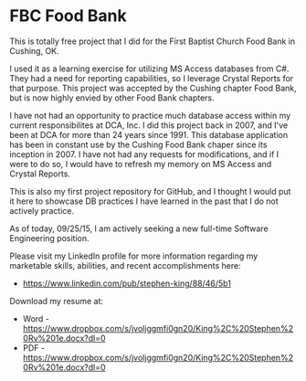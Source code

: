 # FBC Food Bank

This is totally free project that I did for the First Baptist Church Food Bank in Cushing, OK.

I used it as a learning exercise for utilizing MS Access databases from C#.  They had a need for reporting capabilities, so I leverage Crystal Reports for that purpose.  This project was accepted by the Cushing chapter Food Bank, but is now highly envied by other Food Bank chapters.

I have not had an opportunity to practice much database access within my current responsibilites at DCA, Inc.  I did this project back in 2007, and I've been at DCA for more than 24 years since 1991.  This database application has been in constant use by the Cushing Food Bank chaper since its inception in 2007.  I have not had any requests for modifications, and if I were to do so, I would have to refresh my memory on MS Access and Crystal Reports.

This is also my first project repository for GitHub, and I thought I would put it here to showcase DB practices I have learned in the past that I do not actively practice.


As of today, 09/25/15, I am actively seeking a new full-time Software Engineering position.

Please visit my LinkedIn profile for more information regarding my marketable skills, abilities, and recent accomplishments here:
* https://www.linkedin.com/pub/stephen-king/88/46/5b1

Download my resume at:
* Word - https://www.dropbox.com/s/jvoljggmfi0gn20/King%2C%20Stephen%20Rv%201e.docx?dl=0
* PDF - https://www.dropbox.com/s/jvoljggmfi0gn20/King%2C%20Stephen%20Rv%201e.docx?dl=0
